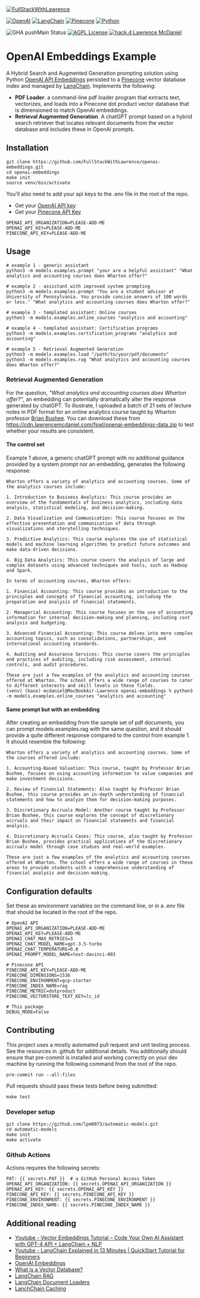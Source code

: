 [![FullStackWithLawrence](https://a11ybadges.com/badge?text=FullStackWithLawrence&badgeColor=orange&logo=youtube&logoColor=282828)](https://www.youtube.com/@FullStackWithLawrence)

[![OpenAI](https://a11ybadges.com/badge?logo=openai)](https://platform.openai.com/)
[![LangChain](https://a11ybadges.com/badge?text=LangChain&badgeColor=0834ac)](https://www.langchain.com/)
[![Pinecone](https://a11ybadges.com/badge?text=Pinecone&badgeColor=000000)](https://www.pinecone.io/)
[![Python](https://a11ybadges.com/badge?logo=python)](https://www.python.org/)

![GHA pushMain Status](https://img.shields.io/github/actions/workflow/status/FullStackWithLawrence/openai-embeddings/pushMain.yml?branch=main)
[![AGPL License](https://img.shields.io/github/license/overhangio/tutor.svg?style=flat-square)](https://www.gnu.org/licenses/agpl-3.0.en.html)
[![hack.d Lawrence McDaniel](https://img.shields.io/badge/hack.d-Lawrence%20McDaniel-orange.svg)](https://lawrencemcdaniel.com)

# OpenAI Embeddings Example

A Hybrid Search and Augmented Generation prompting solution using Python [OpenAI API Embeddings](https://platform.openai.com/docs/guides/embeddings) persisted to a [Pinecone](https://docs.pinecone.io/docs/python-client) vector database index and managed by [LangChain](https://www.langchain.com/). Implements the following:

- **PDF Loader**. a command-line pdf loader program that extracts text, vectorizes, and
  loads into a Pinecone dot product vector database that is dimensioned to match OpenAI embeddings.
- **Retrieval Augmented Generation**. A chatGPT prompt based on a hybrid search retriever that locates relevant documents from the vector database and includes these in OpenAI prompts.

## Installation

```console
git clone https://github.com/FullStackWithLawrence/openai-embeddings.git
cd openai-embeddings
make init
source venv/bin/activate
```

You'll also need to add your api keys to the .env file in the root of the repo.

- Get your [OpenAI API key](https://platform.openai.com/api-keys)
- Get your [Pinecone API Key](https://app.pinecone.io/)

```console
OPENAI_API_ORGANIZATION=PLEASE-ADD-ME
OPENAI_API_KEY=PLEASE-ADD-ME
PINECONE_API_KEY=PLEASE-ADD-ME
```

## Usage

```console
# example 1 - generic assistant
python3 -m models.examples.prompt "your are a helpful assistant" "What analytics and accounting courses does Wharton offer?"

# example 2 - assistant with improved system prompting
python3 -m models.examples.prompt "You are a student advisor at University of Pennsylvania. You provide concise answers of 100 words or less." "What analytics and accounting courses does Wharton offer?"

# example 3 - templated assistant: Online courses
python3 -m models.examples.online_courses "analytics and accounting"

# example 4 - templated assistant: Certification programs
python3 -m models.examples.certification_programs "analytics and accounting"

# example 5 - Retrieval Augmented Generation
python3 -m models.examples.load "/path/to/your/pdf/documents"
python3 -m models.examples.rag "What analytics and accounting courses does Wharton offer?"
```

### Retrieval Augmented Generation

For the question, _"What analytics and accounting courses does Wharton offer?"_, an
embedding can potentially dramatically alter the response generated by chatGPT. To illustrate, I uploaded a batch of 21 sets of lecture notes in PDF format for an online analytics course taught by Wharton professor [Brian Bushee](https://accounting.wharton.upenn.edu/profile/bushee/). You can download these from https://cdn.lawrencemcdaniel.com/fswl/openai-embeddings-data.zip to test whether your results are consistent.

#### The control set

Example 1 above, a generic chatGPT prompt with no additional guidance provided by a system prompt nor an embedding, generates the following response:

```console
Wharton offers a variety of analytics and accounting courses. Some of the analytics courses include:

1. Introduction to Business Analytics: This course provides an overview of the fundamentals of business analytics, including data analysis, statistical modeling, and decision-making.

2. Data Visualization and Communication: This course focuses on the effective presentation and communication of data through visualizations and storytelling techniques.

3. Predictive Analytics: This course explores the use of statistical models and machine learning algorithms to predict future outcomes and make data-driven decisions.

4. Big Data Analytics: This course covers the analysis of large and complex datasets using advanced techniques and tools, such as Hadoop and Spark.

In terms of accounting courses, Wharton offers:

1. Financial Accounting: This course provides an introduction to the principles and concepts of financial accounting, including the preparation and analysis of financial statements.

2. Managerial Accounting: This course focuses on the use of accounting information for internal decision-making and planning, including cost analysis and budgeting.

3. Advanced Financial Accounting: This course delves into more complex accounting topics, such as consolidations, partnerships, and international accounting standards.

4. Auditing and Assurance Services: This course covers the principles and practices of auditing, including risk assessment, internal controls, and audit procedures.

These are just a few examples of the analytics and accounting courses offered at Wharton. The school offers a wide range of courses to cater to different interests and skill levels in these fields.
(venv) (base) mcdaniel@MacBookAir-Lawrence openai-embeddings % python3 -m models.examples.online_courses "analytics and accounting"
```

#### Same prompt but with an embedding

After creating an embedding from the sample set of pdf documents, you can prompt models.examples.rag with the same question, and it should provide a quite different response compared to the control from example 1. It should resemble the following:

```console
Wharton offers a variety of analytics and accounting courses. Some of the courses offered include:

1. Accounting-Based Valuation: This course, taught by Professor Brian Bushee, focuses on using accounting information to value companies and make investment decisions.

2. Review of Financial Statements: Also taught by Professor Brian Bushee, this course provides an in-depth understanding of financial statements and how to analyze them for decision-making purposes.

3. Discretionary Accruals Model: Another course taught by Professor Brian Bushee, this course explores the concept of discretionary accruals and their impact on financial statements and financial analysis.

4. Discretionary Accruals Cases: This course, also taught by Professor Brian Bushee, provides practical applications of the discretionary accruals model through case studies and real-world examples.

These are just a few examples of the analytics and accounting courses offered at Wharton. The school offers a wide range of courses in these areas to provide students with a comprehensive understanding of financial analysis and decision-making.
```

## Configuration defaults

Set these as environment variables on the command line, or in a .env file that should be located in the root of the repo.

```console
# OpenAI API
OPENAI_API_ORGANIZATION=PLEASE-ADD-ME
OPENAI_API_KEY=PLEASE-ADD-ME
OPENAI_CHAT_MAX_RETRIES=3
OPENAI_CHAT_MODEL_NAME=gpt-3.5-turbo
OPENAI_CHAT_TEMPERATURE=0.0
OPENAI_PROMPT_MODEL_NAME=text-davinci-003

# Pinecone API
PINECONE_API_KEY=PLEASE-ADD-ME
PINECONE_DIMENSIONS=1536
PINECONE_ENVIRONMENT=gcp-starter
PINECONE_INDEX_NAME=rag
PINECONE_METRIC=dotproduct
PINECONE_VECTORSTORE_TEXT_KEY=lc_id

# This package
DEBUG_MODE=False
```

## Contributing

This project uses a mostly automated pull request and unit testing process. See the resources in .github for additional details. You additionally should ensure that pre-commit is installed and working correctly on your dev machine by running the following command from the root of the repo.

```console
pre-commit run --all-files
```

Pull requests should pass these tests before being submitted:

```console
make test
```

### Developer setup

```console
git clone https://github.com/lpm0073/automatic-models.git
cd automatic-models
make init
make activate
```

### Github Actions

Actions requires the following secrets:

```console
PAT: {{ secrets.PAT }}  # a GitHub Personal Access Token
OPENAI_API_ORGANIZATION: {{ secrets.OPENAI_API_ORGANIZATION }}
OPENAI_API_KEY: {{ secrets.OPENAI_API_KEY }}
PINECONE_API_KEY: {{ secrets.PINECONE_API_KEY }}
PINECONE_ENVIRONMENT: {{ secrets.PINECONE_ENVIRONMENT }}
PINECONE_INDEX_NAME: {{ secrets.PINECONE_INDEX_NAME }}
```

## Additional reading

- [Youtube - Vector Embeddings Tutorial – Code Your Own AI Assistant with GPT-4 API + LangChain + NLP](https://www.youtube.com/watch?v=yfHHvmaMkcA)
- [Youtube - LangChain Explained in 13 Minutes | QuickStart Tutorial for Beginners](https://www.youtube.com/watch?v=aywZrzNaKjs)
- [OpenAI Embeddings](https://platform.openai.com/docs/guides/embeddings/what-are-embeddings)
- [What is a Vector Database?](https://www.pinecone.io/learn/vector-database/)
- [LangChain RAG](https://python.langchain.com/docs/use_cases/question_answering/)
- [LangChain Document Loaders](https://python.langchain.com/docs/modules/data_connection/document_loaders/pdf)
- [LanchChain Caching](https://python.langchain.com/docs/modules/model_io/llms/llm_caching)

